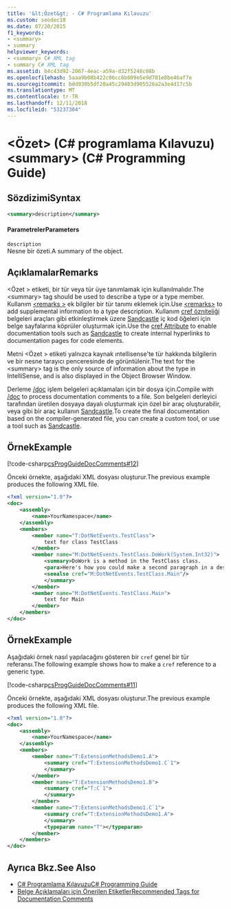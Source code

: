 ```yaml
---
title: '&lt;Özet&gt; - C# Programlama Kılavuzu'
ms.custom: seodec18
ms.date: 07/20/2015
f1_keywords:
- <summary>
- summary
helpviewer_keywords:
- <summary> C# XML tag
- summary C# XML tag
ms.assetid: b4c43d92-2067-4eac-a59a-d32f5248c08b
ms.openlocfilehash: 5aaa9b08b422c06cc6b009e5e9d781e8be46af7e
ms.sourcegitcommit: bdd930b5df20a45c29483d905526a2a3e4d17c5b
ms.translationtype: MT
ms.contentlocale: tr-TR
ms.lasthandoff: 12/11/2018
ms.locfileid: "53237304"
---
```

# <a name="ltsummarygt-c-programming-guide"></a><span data-ttu-id="5a5e8-102">&lt;Özet&gt; (C# programlama Kılavuzu)</span><span class="sxs-lookup"><span data-stu-id="5a5e8-102">&lt;summary&gt; (C# Programming Guide)</span></span>
## <a name="syntax"></a><span data-ttu-id="5a5e8-103">Sözdizimi</span><span class="sxs-lookup"><span data-stu-id="5a5e8-103">Syntax</span></span>  
  
```xml  
<summary>description</summary>  
```  
  
#### <a name="parameters"></a><span data-ttu-id="5a5e8-104">Parametreler</span><span class="sxs-lookup"><span data-stu-id="5a5e8-104">Parameters</span></span>  
 `description`  
 <span data-ttu-id="5a5e8-105">Nesne bir özeti.</span><span class="sxs-lookup"><span data-stu-id="5a5e8-105">A summary of the object.</span></span>  
  
## <a name="remarks"></a><span data-ttu-id="5a5e8-106">Açıklamalar</span><span class="sxs-lookup"><span data-stu-id="5a5e8-106">Remarks</span></span>  
 <span data-ttu-id="5a5e8-107">\<Özet > etiketi, bir tür veya tür üye tanımlamak için kullanılmalıdır.</span><span class="sxs-lookup"><span data-stu-id="5a5e8-107">The \<summary> tag should be used to describe a type or a type member.</span></span> <span data-ttu-id="5a5e8-108">Kullanım [ \<remarks >](../../../csharp/programming-guide/xmldoc/remarks.md) ek bilgiler bir tür tanımı eklemek için.</span><span class="sxs-lookup"><span data-stu-id="5a5e8-108">Use [\<remarks>](../../../csharp/programming-guide/xmldoc/remarks.md) to add supplemental information to a type description.</span></span> <span data-ttu-id="5a5e8-109">Kullanım [cref özniteliği](../../../csharp/programming-guide/xmldoc/cref-attribute.md) belgeleri araçları gibi etkinleştirmek üzere [Sandcastle](https://github.com/EWSoftware/SHFB) iç kod öğeleri için belge sayfalarına köprüler oluşturmak için.</span><span class="sxs-lookup"><span data-stu-id="5a5e8-109">Use the [cref Attribute](../../../csharp/programming-guide/xmldoc/cref-attribute.md) to enable documentation tools such as [Sandcastle](https://github.com/EWSoftware/SHFB) to create internal hyperlinks to documentation pages for code elements.</span></span>  
  
 <span data-ttu-id="5a5e8-110">Metni \<Özet > etiketi yalnızca kaynak ıntellisense'te tür hakkında bilgilerin ve bir nesne tarayıcı penceresinde de görüntülenir.</span><span class="sxs-lookup"><span data-stu-id="5a5e8-110">The text for the \<summary> tag is the only source of information about the type in IntelliSense, and is also displayed in the Object Browser Window.</span></span>  
  
 <span data-ttu-id="5a5e8-111">Derleme [/doc](../../../csharp/language-reference/compiler-options/doc-compiler-option.md) işlem belgeleri açıklamaları için bir dosya için.</span><span class="sxs-lookup"><span data-stu-id="5a5e8-111">Compile with [/doc](../../../csharp/language-reference/compiler-options/doc-compiler-option.md) to process documentation comments to a file.</span></span> <span data-ttu-id="5a5e8-112">Son belgeleri derleyici tarafından üretilen dosyaya dayalı oluşturmak için özel bir araç oluşturabilir, veya gibi bir araç kullanın [Sandcastle](https://github.com/EWSoftware/SHFB).</span><span class="sxs-lookup"><span data-stu-id="5a5e8-112">To create the final documentation based on the compiler-generated file, you can create a custom tool, or use a tool such as [Sandcastle](https://github.com/EWSoftware/SHFB).</span></span>  
  
## <a name="example"></a><span data-ttu-id="5a5e8-113">Örnek</span><span class="sxs-lookup"><span data-stu-id="5a5e8-113">Example</span></span>  
 [!code-csharp[csProgGuideDocComments#12](../../../csharp/programming-guide/xmldoc/codesnippet/CSharp/summary_1.cs)]  
  
 <span data-ttu-id="5a5e8-114">Önceki örnekte, aşağıdaki XML dosyası oluşturur.</span><span class="sxs-lookup"><span data-stu-id="5a5e8-114">The previous example produces the following XML file.</span></span>  
  
```xml  
<?xml version="1.0"?>  
<doc>  
    <assembly>  
        <name>YourNamespace</name>  
    </assembly>  
    <members>  
        <member name="T:DotNetEvents.TestClass">  
            text for class TestClass  
        </member>  
        <member name="M:DotNetEvents.TestClass.DoWork(System.Int32)">  
            <summary>DoWork is a method in the TestClass class.  
            <para>Here's how you could make a second paragraph in a description. <see cref="M:System.Console.WriteLine(System.String)"/> for information about output statements.</para>  
            <seealso cref="M:DotNetEvents.TestClass.Main"/>  
            </summary>  
        </member>  
        <member name="M:DotNetEvents.TestClass.Main">  
            text for Main  
        </member>  
    </members>  
</doc>  
```  
  
## <a name="example"></a><span data-ttu-id="5a5e8-115">Örnek</span><span class="sxs-lookup"><span data-stu-id="5a5e8-115">Example</span></span>  
 <span data-ttu-id="5a5e8-116">Aşağıdaki örnek nasıl yapılacağını gösteren bir `cref` genel bir tür referansı.</span><span class="sxs-lookup"><span data-stu-id="5a5e8-116">The following example shows how to make a `cref` reference to a generic type.</span></span>  
  
 [!code-csharp[csProgGuideDocComments#11](../../../csharp/programming-guide/xmldoc/codesnippet/CSharp/summary_2.cs)]  
  
 <span data-ttu-id="5a5e8-117">Önceki örnekte, aşağıdaki XML dosyası oluşturur.</span><span class="sxs-lookup"><span data-stu-id="5a5e8-117">The previous example produces the following XML file.</span></span>  
  
```xml  
<?xml version="1.0"?>  
<doc>  
    <assembly>  
        <name>YourNamespace</name>  
    </assembly>  
    <members>  
        <member name="T:ExtensionMethodsDemo1.A">  
            <summary cref="T:ExtensionMethodsDemo1.C`1">  
            </summary>  
        </member>  
        <member name="T:ExtensionMethodsDemo1.B">  
            <summary cref="T:C`1">  
            </summary>  
        </member>  
        <member name="T:ExtensionMethodsDemo1.C`1">  
            <summary cref="T:ExtensionMethodsDemo1.A">  
            </summary>  
            <typeparam name="T"></typeparam>  
        </member>  
    </members>  
</doc>  
```  
  
## <a name="see-also"></a><span data-ttu-id="5a5e8-118">Ayrıca Bkz.</span><span class="sxs-lookup"><span data-stu-id="5a5e8-118">See Also</span></span>

- [<span data-ttu-id="5a5e8-119">C# Programlama Kılavuzu</span><span class="sxs-lookup"><span data-stu-id="5a5e8-119">C# Programming Guide</span></span>](../../../csharp/programming-guide/index.md)  
- [<span data-ttu-id="5a5e8-120">Belge Açıklamaları için Önerilen Etiketler</span><span class="sxs-lookup"><span data-stu-id="5a5e8-120">Recommended Tags for Documentation Comments</span></span>](../../../csharp/programming-guide/xmldoc/recommended-tags-for-documentation-comments.md)
